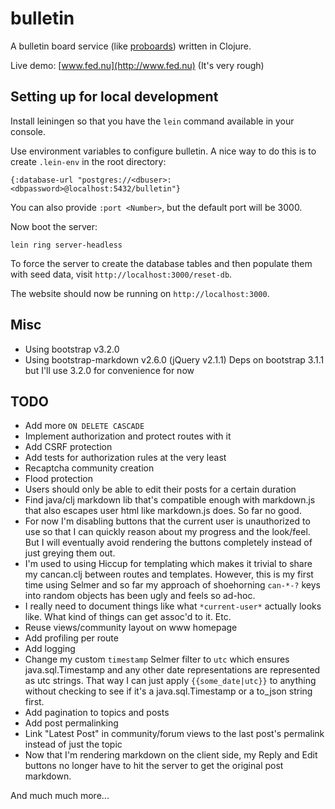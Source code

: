# bulletin

A bulletin board service (like [proboards](http://www.proboards.com/)) written in Clojure.

Live demo: [www.fed.nu](http://www.fed.nu) (It's very rough)

## Setting up for local development

Install leiningen so that you have the `lein` command available in your console.

Use environment variables to configure bulletin. A nice way to do this is to create `.lein-env` in the root directory:

    {:database-url "postgres://<dbuser>:<dbpassword>@localhost:5432/bulletin"}

You can also provide `:port <Number>`, but the default port will be 3000.

Now boot the server:

    lein ring server-headless

To force the server to create the database tables and then populate them with seed data, visit `http://localhost:3000/reset-db`.

The website should now be running on `http://localhost:3000`.

## Misc

- Using bootstrap v3.2.0
- Using bootstrap-markdown v2.6.0 (jQuery v2.1.1) Deps on bootstrap 3.1.1 but I'll use 3.2.0 for convenience for now

## TODO

- Add more `ON DELETE CASCADE`
- Implement authorization and protect routes with it
- Add CSRF protection
- Add tests for authorization rules at the very least
- Recaptcha community creation
- Flood protection
- Users should only be able to  edit their posts for a certain duration
- Find java/clj markdown lib that's compatible enough with markdown.js that also escapes user html like markdown.js does. So far no good.
- For now I'm disabling buttons that the current user is unauthorized to use so that I can quickly reason about my progress and the look/feel. But I will eventually avoid rendering the buttons completely instead of just greying them out.
- I'm used to using Hiccup for templating which makes it trivial to share my cancan.clj between routes and templates. However, this is my first time using Selmer and so far my approach of shoehorning `can-*-?` keys into random objects has been ugly and feels so ad-hoc.
- I really need to document things like what `*current-user*` actually looks like. What kind of things can get assoc'd to it. Etc.
- Reuse views/community layout on www homepage
- Add profiling per route
- Add logging
- Change my custom `timestamp` Selmer filter to `utc` which ensures java.sql.Timestamp and any other date representations are represented as utc strings. That way I can just apply `{{some_date|utc}}` to anything without checking to see if it's a java.sql.Timestamp or a to_json string first.
- Add pagination to topics and posts
- Add post permalinking
- Link "Latest Post" in community/forum views to the last post's permalink instead of just the topic
- Now that I'm rendering markdown on the client side, my Reply and Edit buttons no longer have to hit the server to get the original post markdown.

And much much more...
